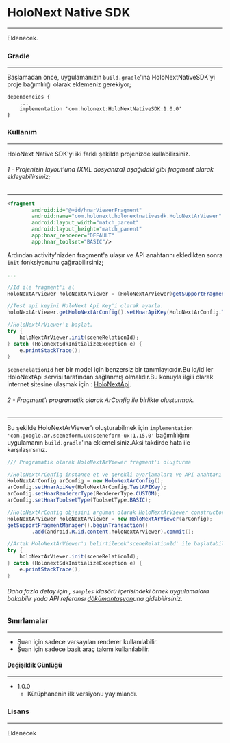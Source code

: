 # HoloNext Native SDK
---
Eklenecek.

### Gradle
---
Başlamadan önce, uygulamanızın `build.gradle`'ına HoloNextNativeSDK'yi proje bağımlılığı olarak eklemeniz gerekiyor;
```
dependencies {
    ...
    implementation 'com.holonext:HoloNextNativeSDK:1.0.0'
}
```

### Kullanım
---
HoloNext Native SDK'yi iki farklı şekilde projenizde kullabilirsiniz.

###### 1 - Projenizin layout'una (XML dosyanıza) aşağıdaki gibi fragment olarak ekleyebilirsiniz;
---

```xml
<fragment
        android:id="@+id/hnarViewerFragment"
        android:name="com.holonext.holonextnativesdk.HoloNextArViewer"
        android:layout_width="match_parent"
        android:layout_height="match_parent"
        app:hnar_renderer="DEFAULT"
        app:hnar_toolset="BASIC"/>
```
Ardından activity'nizden fragment'a ulaşır ve API anahtarını ekledikten sonra `init` fonksiyonunu çağırabilirsiniz;
```java
...

//Id ile fragment'ı al
HoloNextArViewer holoNextArViewer = (HoloNextArViewer)getSupportFragmentManager().findFragmentById(R.id.ArViewFragment);

//Test api keyini HoloNext Api Key'i olarak ayarla.
holoNextArViewer.getHoloNextArConfig().setHnarApiKey(HoloNextArConfig.TestAPIKey);

//HoloNextArViewer'ı başlat.
try {
    holoNextArViewer.init(sceneRelationId);
} catch (HolonextSdkInitializeException e) {
    e.printStackTrace();
}
```

`sceneRelationId` her bir model için benzersiz bir tanımlayıcıdır.Bu id/id'ler HoloNextApi servisi tarafından sağlanmış olmalıdır.Bu konuyla ilgili olarak internet sitesine ulaşmak için : [HoloNextApi](https://holonext.azurewebsites.net).


###### 2 - Fragment'ı programatik olarak ArConfig ile birlikte oluşturmak.
---
Bu şekilde HoloNextArViewer'ı oluşturabilmek için `implementation 'com.google.ar.sceneform.ux:sceneform-ux:1.15.0'` bağımlılığını uygulamanın `build.gradle`'ına eklemelisiniz.Aksi takdirde hata ile karşılaşırsınız.

```java
/// Programatik olarak HoloNextArViewer fragment'ı oluşturma

//HoloNextArConfig instance et ve gerekli ayarlamaları ve API anahtarı ayarla.
HoloNextArConfig arConfig = new HoloNextArConfig();
arConfig.setHnarApiKey(HoloNextArConfig.TestAPIKey);
arConfig.setHnarRendererType(RendererType.CUSTOM);
arConfig.setHnarToolsetType(ToolsetType.BASIC);

//HoloNextArConfig objesini argüman olarak HoloNextArViewer constructor'ına ver.
HoloNextArViewer holoNextArViewer = new HoloNextArViewer(arConfig);
getSupportFragmentManager().beginTransaction()
        .add(android.R.id.content,holoNextArViewer).commit();

//Artık HoloNextArViewer'ı belirtilecek'sceneRelationId' ile başlatabilir ve kameranın açılmasını sağlayabiliriz.
try {
    holoNextArViewer.init(sceneRelationId);
} catch (HolonextSdkInitializeException e) {
    e.printStackTrace();
}
```

###### Daha fazla detay için , `samples` klasörü içerisindeki örnek uygulamalara bakabilir yada API referansı [dökümantasyon](https://holonext.azurewebsites.net)una gidebilirsiniz.

### Sınırlamalar
---
- Şuan için sadece varsayılan renderer kullanılabilir.
- Şuan için sadece basit araç takımı kullanılabilir.

#### Değişiklik Günlüğü
---
* 1.0.0
    - Kütüphanenin ilk versiyonu yayımlandı.

### Lisans
---
Eklenecek
